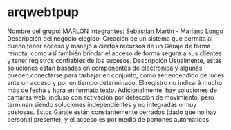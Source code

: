 # arqwebtpup
Nombre del grupo: MARLON
Integrantes: Sebastian Martin - Mariano Longo
Descripción del negocio elegido: 
  Creación de un sistema que permita al dueño tener acceso y manejo a ciertos recursos de un Garaje de forma remota, como así también brindar el acceso de forma segura a sus clientes y tener registros confiables de los sucesos.
Descripción
	Usualmente, estas soluciones están basadas en componentes de electronica y algunas pueden conectarse para tarbajar en conjunto, como ser encendido de luces ante un acceso y por un tiempo determinado. El registro no indicará mucho más de fecha y hora en formato texto. Adicionalmente, hay soluciones de camaras web, incluso con activación por detección de movimiento, pero terminan siendo soluciones independientes y no integradas o muy costosas.
	Estos Garaje están constantemente cerrados (dado que no hay personal presente), y el acceso es por medio de portones automaticos. 

